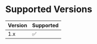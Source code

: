 # Supported Versions

| Version | Supported          |
| ------- | ------------------ |
| 1.x     | :white_check_mark: |
